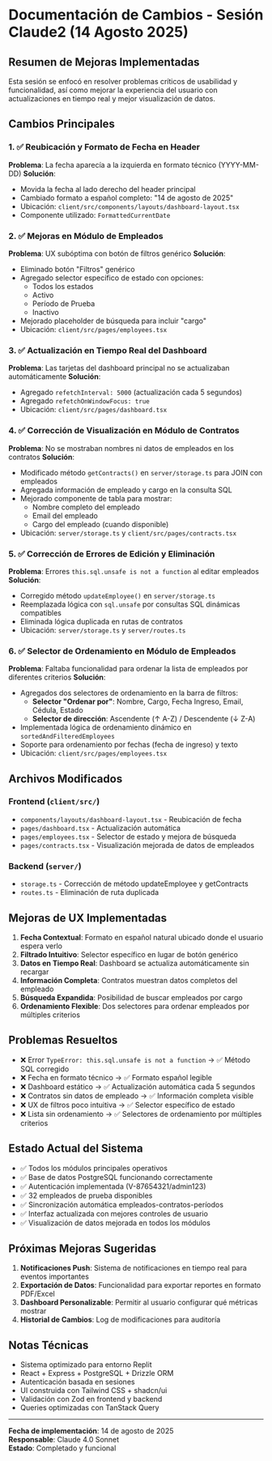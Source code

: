# Documentación de Cambios - Sesión Claude2 (14 Agosto 2025)

## Resumen de Mejoras Implementadas

Esta sesión se enfocó en resolver problemas críticos de usabilidad y funcionalidad, así como mejorar la experiencia del usuario con actualizaciones en tiempo real y mejor visualización de datos.

## Cambios Principales

### 1. ✅ Reubicación y Formato de Fecha en Header
**Problema**: La fecha aparecía a la izquierda en formato técnico (YYYY-MM-DD)
**Solución**: 
- Movida la fecha al lado derecho del header principal
- Cambiado formato a español completo: "14 de agosto de 2025"
- Ubicación: `client/src/components/layouts/dashboard-layout.tsx`
- Componente utilizado: `FormattedCurrentDate`

### 2. ✅ Mejoras en Módulo de Empleados
**Problema**: UX subóptima con botón de filtros genérico
**Solución**:
- Eliminado botón "Filtros" genérico
- Agregado selector específico de estado con opciones:
  - Todos los estados
  - Activo
  - Período de Prueba  
  - Inactivo
- Mejorado placeholder de búsqueda para incluir "cargo"
- Ubicación: `client/src/pages/employees.tsx`

### 3. ✅ Actualización en Tiempo Real del Dashboard
**Problema**: Las tarjetas del dashboard principal no se actualizaban automáticamente
**Solución**:
- Agregado `refetchInterval: 5000` (actualización cada 5 segundos)
- Agregado `refetchOnWindowFocus: true`
- Ubicación: `client/src/pages/dashboard.tsx`

### 4. ✅ Corrección de Visualización en Módulo de Contratos
**Problema**: No se mostraban nombres ni datos de empleados en los contratos
**Solución**:
- Modificado método `getContracts()` en `server/storage.ts` para JOIN con empleados
- Agregada información de empleado y cargo en la consulta SQL
- Mejorado componente de tabla para mostrar:
  - Nombre completo del empleado
  - Email del empleado
  - Cargo del empleado (cuando disponible)
- Ubicación: `server/storage.ts` y `client/src/pages/contracts.tsx`

### 5. ✅ Corrección de Errores de Edición y Eliminación
**Problema**: Errores `this.sql.unsafe is not a function` al editar empleados
**Solución**:
- Corregido método `updateEmployee()` en `server/storage.ts`
- Reemplazada lógica con `sql.unsafe` por consultas SQL dinámicas compatibles
- Eliminada lógica duplicada en rutas de contratos
- Ubicación: `server/storage.ts` y `server/routes.ts`

### 6. ✅ Selector de Ordenamiento en Módulo de Empleados
**Problema**: Faltaba funcionalidad para ordenar la lista de empleados por diferentes criterios
**Solución**:
- Agregados dos selectores de ordenamiento en la barra de filtros:
  - **Selector "Ordenar por"**: Nombre, Cargo, Fecha Ingreso, Email, Cédula, Estado
  - **Selector de dirección**: Ascendente (↑ A-Z) / Descendente (↓ Z-A)
- Implementada lógica de ordenamiento dinámico en `sortedAndFilteredEmployees`
- Soporte para ordenamiento por fechas (fecha de ingreso) y texto
- Ubicación: `client/src/pages/employees.tsx`

## Archivos Modificados

### Frontend (`client/src/`)
- `components/layouts/dashboard-layout.tsx` - Reubicación de fecha
- `pages/dashboard.tsx` - Actualización automática
- `pages/employees.tsx` - Selector de estado y mejora de búsqueda
- `pages/contracts.tsx` - Visualización mejorada de datos de empleados

### Backend (`server/`)
- `storage.ts` - Corrección de método updateEmployee y getContracts
- `routes.ts` - Eliminación de ruta duplicada

## Mejoras de UX Implementadas

1. **Fecha Contextual**: Formato en español natural ubicado donde el usuario espera verlo
2. **Filtrado Intuitivo**: Selector específico en lugar de botón genérico
3. **Datos en Tiempo Real**: Dashboard se actualiza automáticamente sin recargar
4. **Información Completa**: Contratos muestran datos completos del empleado
5. **Búsqueda Expandida**: Posibilidad de buscar empleados por cargo
6. **Ordenamiento Flexible**: Dos selectores para ordenar empleados por múltiples criterios

## Problemas Resueltos

- ❌ Error `TypeError: this.sql.unsafe is not a function` → ✅ Método SQL corregido
- ❌ Fecha en formato técnico → ✅ Formato español legible
- ❌ Dashboard estático → ✅ Actualización automática cada 5 segundos
- ❌ Contratos sin datos de empleado → ✅ Información completa visible
- ❌ UX de filtros poco intuitiva → ✅ Selector específico de estado
- ❌ Lista sin ordenamiento → ✅ Selectores de ordenamiento por múltiples criterios

## Estado Actual del Sistema

- ✅ Todos los módulos principales operativos
- ✅ Base de datos PostgreSQL funcionando correctamente
- ✅ Autenticación implementada (V-87654321/admin123)
- ✅ 32 empleados de prueba disponibles
- ✅ Sincronización automática empleados-contratos-períodos
- ✅ Interfaz actualizada con mejores controles de usuario
- ✅ Visualización de datos mejorada en todos los módulos

## Próximas Mejoras Sugeridas

1. **Notificaciones Push**: Sistema de notificaciones en tiempo real para eventos importantes
3. **Exportación de Datos**: Funcionalidad para exportar reportes en formato PDF/Excel
4. **Dashboard Personalizable**: Permitir al usuario configurar qué métricas mostrar
5. **Historial de Cambios**: Log de modificaciones para auditoría

## Notas Técnicas

- Sistema optimizado para entorno Replit
- React + Express + PostgreSQL + Drizzle ORM
- Autenticación basada en sesiones
- UI construida con Tailwind CSS + shadcn/ui
- Validación con Zod en frontend y backend
- Queries optimizadas con TanStack Query

---
**Fecha de implementación**: 14 de agosto de 2025  
**Responsable**: Claude 4.0 Sonnet  
**Estado**: Completado y funcional